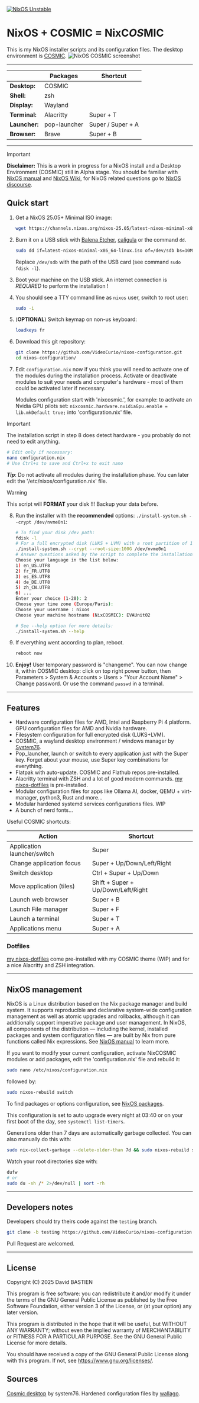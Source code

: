 [![NixOS Unstable](https://img.shields.io/badge/NixOS-25.05-blue.svg?style=flat-square&logo=NixOS&logoColor=white)](https://nixos.org)

# NixOS + COSMIC = NixC*OS*MIC

This is my NixOS installer scripts and its configuration files. The desktop environment is [COSMIC](https://system76.com/cosmic/).
![NixOS COSMIC screenshot](https://github.com/VideoCurio/nixos-configuration/blob/master/img/Screenshot6.png?raw=true "NixOS with COSMIC DE")

------

|               | Packages     | Shortcut          |
|---------------|--------------|-------------------|
| **Desktop:**  | COSMIC       |                   |
| **Shell:**    | zsh          |                   |
| **Display:**  | Wayland      |                   |
| **Terminal:** | Alacritty    | Super + T         |
| **Launcher:** | pop-launcher | Super / Super + A |
| **Browser:**  | Brave        | Super + B         |

-----

> [!IMPORTANT]
> **Disclaimer:** This is a work in progress for a NixOS install and a Desktop Environment (COSMIC) still in Alpha stage.
> You should be familiar with [NixOS manual](https://nixos.org/manual/nixos/stable/) and [NixOS Wiki](https://nixos.wiki/wiki/Main_Page), for NixOS related questions go to [NixOS discourse](https://discourse.nixos.org/).

## Quick start

1. Get a NixOS 25.05+ Minimal ISO image:
   ```bash
   wget https://channels.nixos.org/nixos-25.05/latest-nixos-minimal-x86_64-linux.iso
   ```

2. Burn it on a USB stick with [Balena Etcher](https://etcher.balena.io/#download-etcher), [caligula](https://github.com/ifd3f/caligula) or the command `dd`.
   ```bash
   sudo dd if=latest-nixos-minimal-x86_64-linux.iso of=/dev/sdb bs=10MB oflag=dsync status=progress
   ```
   Replace `/dev/sdb` with the path of the USB card (see command `sudo fdisk -l`).
3. Boot your machine on the USB stick. An internet connection is *REQUIRED* to perform the installation !
4. You should see a TTY command line as `nixos` user, switch to root user:
   ```bash
   sudo -i
   ```
5. (**OPTIONAL**) Switch keymap on non-us keyboard: 
   ```bash
   loadkeys fr
   ```
6. Download this git repository: 
   ```bash
   git clone https://github.com/VideoCurio/nixos-configuration.git
   cd nixos-configuration/
   ```
7. Edit `configuration.nix` now if you think you will need to activate one of the modules during the installation process.
   Activate or deactivate modules to suit your needs and computer's hardware - most of them could be activated later if necessary.

   Modules configuration start with 'nixcosmic.', for example: to activate an Nvidia GPU pilots set: `nixcosmic.hardware.nvidiaGpu.enable = lib.mkDefault true;` into 'configuration.nix' file.
> [!IMPORTANT]
> The installation script in step 8 does detect hardware - you probably do not need to edit anything.
   ```bash
   # Edit only if necessary:
   nano configuration.nix
   # Use Ctrl+s to save and Ctrl+x to exit nano
   ```
   **_Tip_**: Do not activate all modules during the installation phase. You can later edit the '/etc/nixos/configuration.nix' file.

> [!WARNING]
> This script will **FORMAT** your disk !!! Backup your data before.
8. Run the installer with the **recommended** options: `./install-system.sh --crypt /dev/nvme0n1`:
   ```bash
   # To find your disk /dev path:
   fdisk -l
   # For a full encrypted disk (LUKS + LVM) with a root partition of 100Go, on your first SSD:
   ./install-system.sh --crypt --root-size:100G /dev/nvme0n1
   # Answer questions asked by the script to complete the installation:
   Choose your language in the list below:
   1) en_US.UTF8
   2) fr_FR.UTF8
   3) es_ES.UTF8
   4) de_DE.UTF8
   5) zh_CN.UTF8
   6) ...
   Enter your choice (1-20): 2
   Choose your time zone (Europe/Paris):
   Choose your username : nixos
   Choose your machine hostname (NixCOSMIC): EVAUnit02
   
   # See --help option for more details:
   ./install-system.sh --help
   ```
9. If everything went according to plan, reboot.
   ```bash
   reboot now
   ```
10. **Enjoy!** User temporary password is "changeme".
    You can now change it, within COSMIC desktop: click on top right power button, then Parameters > System & Accounts > Users > "Your Account Name" > Change password.
    Or use the command `passwd` in a terminal.

-----

## Features

* Hardware configuration files for AMD, Intel and Raspberry Pi 4 platform. GPU configuration files for AMD and Nvidia hardware.
* Filesystem configuration for full encrypted disk (LUKS+LVM).
* COSMIC, a wayland desktop environment / windows manager by [System76](https://system76.com/cosmic/).
* Pop_launcher, launch or switch to every application just with the Super key. Forget about your mouse, use Super key combinations for everything.
* Flatpak with auto-update. COSMIC and Flathub repos pre-installed.
* Alacritty terminal with ZSH and a lot of good modern commands. [my nixos-dotfiles](https://github.com/VideoCurio/nixos-dotfiles) is pre-installed.
* Modular configuration files for apps like Ollama AI, docker, QEMU + virt-manager, python3, Rust and more...
* Modular hardened systemd services configurations files. WIP
* A bunch of nerd fonts...

Useful COSMIC shortcuts:

| **Action**                  | Shortcut                           |
|-----------------------------|------------------------------------|
| Application launcher/switch | Super                              |
| Change application focus    | Super + Up/Down/Left/Right         |
| Switch desktop              | Ctrl + Super + Up/Down             |
| Move application (tiles)    | Shift + Super + Up/Down/Left/Right |
| Launch web browser          | Super + B                          |
| Launch File manager         | Super + F                          |
| Launch a terminal           | Super + T                          |
| Applications menu           | Super + A                          |

### Dotfiles

[my nixos-dotfiles](https://github.com/VideoCurio/nixos-dotfiles) come pre-installed with my COSMIC theme (WIP) and for a nice Alacritty and ZSH integration.

-----

## NixOS management

NixOS is a Linux distribution based on the Nix package manager and build system. It supports reproducible and declarative system-wide configuration management as well as atomic upgrades and rollbacks, although it can additionally support imperative package and user management. In NixOS, all components of the distribution — including the kernel, installed packages and system configuration files — are built by Nix from pure functions called Nix expressions.
See [NixOS manual](https://nixos.org/manual/nixos/stable/) to learn more.

If you want to modify your current configuration, activate NixCOSMIC modules or add packages, edit the 'configuration.nix' file and rebuild it:
```bash
sudo nano /etc/nixos/configuration.nix
```
followed by:
```bash
sudo nixos-rebuild switch
```
To find packages or options configuration, see [NixOS packages](https://search.nixos.org/packages?channel=25.05&size=50&sort=relevance&type=packages).

This configuration is set to auto upgrade every night at 03:40 or on your first boot of the day, see `systemctl list-timers`.

Generations older than 7 days are automatically garbage collected. You can also manually do this with:
```bash
sudo nix-collect-garbage --delete-older-than 7d && sudo nixos-rebuild switch --upgrade && sudo nixos-rebuild list-generations
```
Watch your root directories size with:
```bash
dufw
# or
sudo du -sh /* 2>/dev/null | sort -rh
```

-----

## Developers notes
Developers should try theirs code against the `testing` branch.
```bash
git clone -b testing https://github.com/VideoCurio/nixos-configuration.git
```
Pull Request are welcomed.

-----

## License

Copyright (C) 2025  David BASTIEN

This program is free software: you can redistribute it and/or modify
it under the terms of the GNU General Public License as published by
the Free Software Foundation, either version 3 of the License, or
(at your option) any later version.

This program is distributed in the hope that it will be useful,
but WITHOUT ANY WARRANTY; without even the implied warranty of
MERCHANTABILITY or FITNESS FOR A PARTICULAR PURPOSE.  See the
GNU General Public License for more details.

You should have received a copy of the GNU General Public License
along with this program.  If not, see <https://www.gnu.org/licenses/>.

## Sources
[Cosmic desktop](https://github.com/pop-os/cosmic-epoch) by system76.
Hardened configuration files by [wallago](https://github.com/wallago/nix-system-services-hardened).
